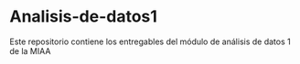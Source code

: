 # Analisis-de-datos1
Este repositorio contiene los entregables del módulo de análisis de datos 1 de la MIAA
